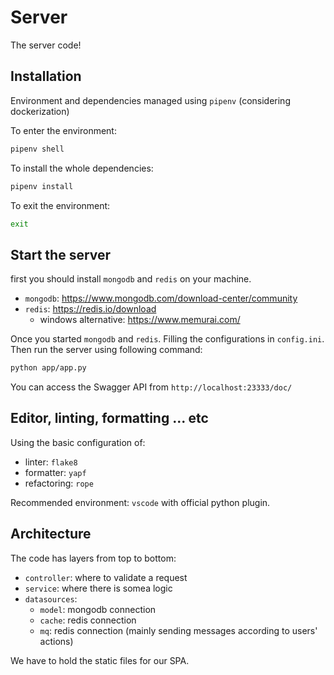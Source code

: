 # Server

The server code!

## Installation

Environment and dependencies managed using `pipenv`
(considering dockerization)

To enter the environment:

```bash
pipenv shell
```

To install the whole dependencies:

```bash
pipenv install
```

To exit the environment:

```bash
exit
```

## Start the server

first you should install `mongodb` and `redis` on your machine.

- `mongodb`: https://www.mongodb.com/download-center/community
- `redis`: https://redis.io/download
  - windows alternative: https://www.memurai.com/

Once you started `mongodb` and `redis`. Filling the configurations in `config.ini`. Then run the server using following command:

```bash
python app/app.py
```

You can access the Swagger API from `http://localhost:23333/doc/`

## Editor, linting, formatting ... etc

Using the basic configuration of:

- linter: `flake8`
- formatter: `yapf`
- refactoring: `rope`

Recommended environment: `vscode` with official python plugin.

## Architecture

The code has layers from top to bottom:

- `controller`: where to validate a request
- `service`: where there is somea logic
- `datasources`:
  - `model`: mongodb connection
  - `cache`: redis connection
  - `mq`: redis connection (mainly sending messages according to users' actions)

We have to hold the static files for our SPA.
